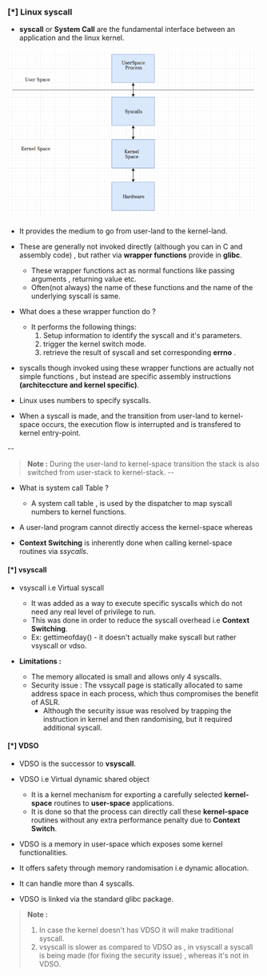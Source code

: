 ### [\*] Linux syscall


* **syscall** or **System Call** are the fundamental interface between an application and the linux kernel.
<img src = "syscall.png">

* It provides the medium to go from user-land to the kernel-land.

* These are generally not invoked directly (although you can in C and assembly code) , but rather via **wrapper functions** provide in **glibc**.
  * These wrapper functions act as normal functions like passing arguments , returning value etc.
  * Often(not always) the name of these functions and the name of the underlying syscall is same.

* What does a these wrapper function do ?
  * It performs the following things: 
    1. Setup information to identify the syscall and it's parameters.
    2. trigger the kernel switch mode.
    3. retrieve the result of syscall and set corresponding **errno** .

* syscalls though invoked using these wrapper functions are actually not simple functions , but instead are specific assembly instructions **(architeccture and kernel specific)**.

* Linux uses numbers to specify syscalls.

* When a syscall is made, and the transition from user-land to kernel-space occurs, the execution flow is interrupted and is transfered to kernel entry-point.

--
> **Note :** During the user-land to kernel-space transition the stack is also switched from user-stack to kernel-stack.
--

* What is system call Table ?
  * A system call table , is used by the dispatcher to map syscall numbers to kernel functions.

* A user-land program cannot directly access the kernel-space whereas

* **Context Switching** is inherently done when calling kernel-space routines via *ssycalls*.


#### [\*] vsyscall 
* vsyscall i.e Virtual syscall
  * It was added as a way to execute specific syscalls which do not need any real level of privilege to run.
  * This was done in order to reduce the syscall overhead i.e **Context Switching**.
  * Ex: gettimeofday() - it doesn't actually make syscall but rather vsyscall or vdso.

* **Limitations :**
  * The memory allocated is small and allows only 4 syscalls.
  * Security issue : The vssycall page is statically allocated to same address space in each process, which thus compromises the benefit of ASLR.
    * Although the security issue was resolved by trapping the instruction in kernel and then randomising, but it required additional syscall.

#### [\*] VDSO
* VDSO is the successor to **vsyscall**.
* VDSO i.e Virtual dynamic shared object 
  * It is a kernel mechanism for exporting a carefully selected **kernel-space** routines to **user-space** applications.
  * It is done so that the process can directly call these **kernel-space** routines without any extra performance penalty due to **Context Switch**.
* VDSO is a memory in user-space which exposes some kernel functionalities.

* It offers safety through memory randomisation i.e dynamic allocation.

* It can handle more than 4 syscalls.

* VDSO is linked via the standard glibc package.

> **Note :** 
> 1. In case the kernel doesn't has VDSO it will make traditional syscall.
> 2. vsyscall is slower as compared to VDSO as , in vsyscall a syscall is being made (for fixing the security issue) , whereas it's not in VDSO.


